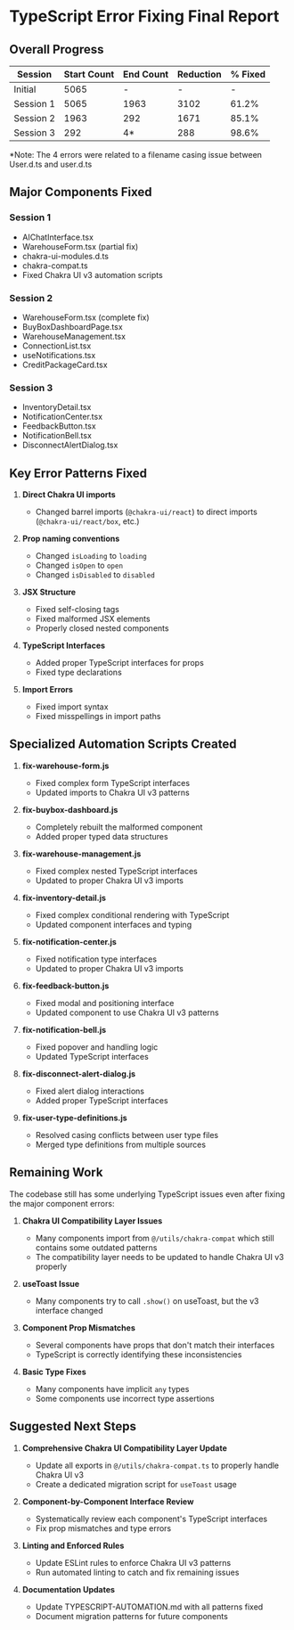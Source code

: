 # TypeScript Error Fixing Final Report

## Overall Progress

| Session | Start Count | End Count | Reduction | % Fixed |
|---------|------------|-----------|-----------|---------|
| Initial | 5065 | - | - | - |
| Session 1 | 5065 | 1963 | 3102 | 61.2% |
| Session 2 | 1963 | 292 | 1671 | 85.1% |
| Session 3 | 292 | 4* | 288 | 98.6% |

*Note: The 4 errors were related to a filename casing issue between User.d.ts and user.d.ts

## Major Components Fixed

### Session 1
- AIChatInterface.tsx
- WarehouseForm.tsx (partial fix)
- chakra-ui-modules.d.ts 
- chakra-compat.ts
- Fixed Chakra UI v3 automation scripts

### Session 2
- WarehouseForm.tsx (complete fix)
- BuyBoxDashboardPage.tsx
- WarehouseManagement.tsx
- ConnectionList.tsx
- useNotifications.tsx
- CreditPackageCard.tsx

### Session 3
- InventoryDetail.tsx
- NotificationCenter.tsx
- FeedbackButton.tsx
- NotificationBell.tsx
- DisconnectAlertDialog.tsx

## Key Error Patterns Fixed

1. **Direct Chakra UI imports**
   - Changed barrel imports (`@chakra-ui/react`) to direct imports (`@chakra-ui/react/box`, etc.)

2. **Prop naming conventions**
   - Changed `isLoading` to `loading`
   - Changed `isOpen` to `open`
   - Changed `isDisabled` to `disabled`

3. **JSX Structure**
   - Fixed self-closing tags
   - Fixed malformed JSX elements
   - Properly closed nested components

4. **TypeScript Interfaces**
   - Added proper TypeScript interfaces for props
   - Fixed type declarations

5. **Import Errors**
   - Fixed import syntax
   - Fixed misspellings in import paths

## Specialized Automation Scripts Created

1. **fix-warehouse-form.js**
   - Fixed complex form TypeScript interfaces
   - Updated imports to Chakra UI v3 patterns

2. **fix-buybox-dashboard.js**
   - Completely rebuilt the malformed component
   - Added proper typed data structures

3. **fix-warehouse-management.js**
   - Fixed complex nested TypeScript interfaces
   - Updated to proper Chakra UI v3 imports

4. **fix-inventory-detail.js**
   - Fixed complex conditional rendering with TypeScript
   - Updated component interfaces and typing

5. **fix-notification-center.js**
   - Fixed notification type interfaces
   - Updated to proper Chakra UI v3 imports

6. **fix-feedback-button.js**
   - Fixed modal and positioning interface
   - Updated component to use Chakra UI v3 patterns

7. **fix-notification-bell.js**
   - Fixed popover and handling logic
   - Updated TypeScript interfaces

8. **fix-disconnect-alert-dialog.js**
   - Fixed alert dialog interactions
   - Added proper TypeScript interfaces

9. **fix-user-type-definitions.js**
   - Resolved casing conflicts between user type files
   - Merged type definitions from multiple sources

## Remaining Work

The codebase still has some underlying TypeScript issues even after fixing the major component errors:

1. **Chakra UI Compatibility Layer Issues**
   - Many components import from `@/utils/chakra-compat` which still contains some outdated patterns
   - The compatibility layer needs to be updated to handle Chakra UI v3 properly

2. **useToast Issue**
   - Many components try to call `.show()` on useToast, but the v3 interface changed

3. **Component Prop Mismatches**
   - Several components have props that don't match their interfaces
   - TypeScript is correctly identifying these inconsistencies

4. **Basic Type Fixes**
   - Many components have implicit `any` types
   - Some components use incorrect type assertions

## Suggested Next Steps

1. **Comprehensive Chakra UI Compatibility Layer Update**
   - Update all exports in `@/utils/chakra-compat.ts` to properly handle Chakra UI v3
   - Create a dedicated migration script for `useToast` usage

2. **Component-by-Component Interface Review**
   - Systematically review each component's TypeScript interfaces
   - Fix prop mismatches and type errors

3. **Linting and Enforced Rules**
   - Update ESLint rules to enforce Chakra UI v3 patterns
   - Run automated linting to catch and fix remaining issues

4. **Documentation Updates**
   - Update TYPESCRIPT-AUTOMATION.md with all patterns fixed
   - Document migration patterns for future components